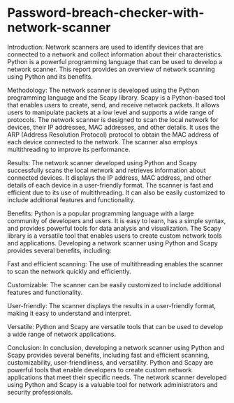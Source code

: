 # Password-breach-checker-with-network-scanner
Introduction:
Network scanners are used to identify devices that are connected to a network and collect information about their 
characteristics. Python is a powerful programming language that can be used to develop a network scanner. This report 
provides an overview of network scanning using Python and its benefits.

Methodology:
The network scanner is developed using the Python programming language and the Scapy library. Scapy is a Python-based tool 
that enables users to create, send, and receive network packets. It allows users to manipulate packets at a low level and 
supports a wide range of protocols. The network scanner is designed to scan the local network for devices, their IP 
addresses, MAC addresses, and other details. It uses the ARP (Address Resolution Protocol) protocol to obtain the MAC 
address of each device connected to the network. The scanner also employs multithreading to improve its performance.

Results:
The network scanner developed using Python and Scapy successfully scans the local network and retrieves information about 
connected devices. It displays the IP address, MAC address, and other details of each device in a user-friendly format. The 
scanner is fast and efficient due to its use of multithreading. It can also be easily customized to include additional 
features and functionality.

Benefits:
Python is a popular programming language with a large community of developers and users. It is easy to learn, has a simple 
syntax, and provides powerful tools for data analysis and visualization. The Scapy library is a versatile tool that enables 
users to create custom network tools and applications. Developing a network scanner using Python and Scapy provides several 
benefits, including:

Fast and efficient scanning: The use of multithreading enables the scanner to scan the network quickly and efficiently.

Customizable: The scanner can be easily customized to include additional features and functionality.

User-friendly: The scanner displays the results in a user-friendly format, making it easy to understand and interpret.

Versatile: Python and Scapy are versatile tools that can be used to develop a wide range of network applications.

Conclusion:
In conclusion, developing a network scanner using Python and Scapy provides several benefits, including fast and efficient 
scanning, customizability, user-friendliness, and versatility. Python and Scapy are powerful tools that enable developers to 
create custom network applications that meet their specific needs. The network scanner developed using Python and Scapy is a 
valuable tool for network administrators and security professionals.
